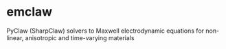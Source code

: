 emclaw
======

PyClaw (SharpClaw) solvers to Maxwell electrodynamic equations for non-linear, anisotropic and time-varying materials
